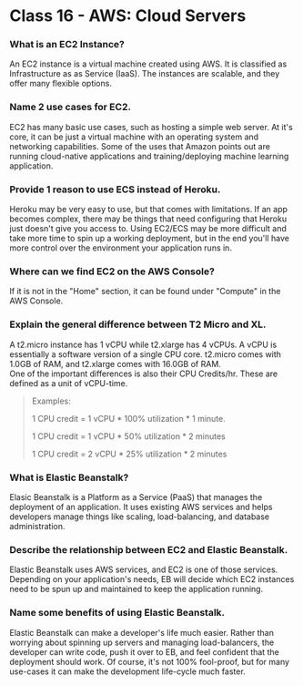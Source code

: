 # Class 16 - AWS: Cloud Servers



### What is an EC2 Instance?  

An EC2 instance is a virtual machine created using AWS. It is classified as Infrastructure as as Service (IaaS). The instances are scalable, and they offer many flexible options.

### Name 2 use cases for EC2.  
EC2 has many basic use cases, such as hosting a simple web server. At it's core, it can be just a virtual machine with an operating system and networking capabilities. Some of the uses that Amazon points out are running cloud-native applications and training/deploying machine learning application.

### Provide 1 reason to use ECS instead of Heroku.  
Heroku may be very easy to use, but that comes with limitations. If an app becomes complex, there may be things that need configuring that Heroku just doesn't give you access to. Using EC2/ECS may be more difficult and take more time to spin up a working deployment, but in the end you'll have more control over the environment your application runs in.

### Where can we find EC2 on the AWS Console?

If it is not in the "Home" section, it can be found under "Compute" in the AWS Console.

### Explain the general difference between T2 Micro and XL.  

A t2.micro instance has 1 vCPU while t2.xlarge has 4 vCPUs. A vCPU is essentially a software version of a single CPU core. t2.micro comes with 1.0GB of RAM, and t2.xlarge comes with 16.0GB of RAM.  
One of the important differences is also their CPU Credits/hr. These are defined as a unit of vCPU-time.

>Examples:
>
>1 CPU credit = 1 vCPU * 100% utilization * 1 minute.
>
>1 CPU credit = 1 vCPU * 50% utilization * 2 minutes
>
>1 CPU credit = 2 vCPU * 25% utilization * 2 minutes

### What is Elastic Beanstalk?

Elasic Beanstalk is a Platform as a Service (PaaS) that manages the deployment of an application. It uses existing AWS services and helps developers manage things like scaling, load-balancing, and database administration.

### Describe the relationship between EC2 and Elastic Beanstalk.

Elastic Beanstalk uses AWS services, and EC2 is one of those services. Depending on your application's needs, EB will decide which EC2 instances need to be spun up and maintained to keep the application running.

### Name some benefits of using Elastic Beanstalk. 
Elastic Beanstalk can make a developer's life much easier. Rather than worrying about spinning up servers and managing load-balancers, the developer can write code, push it over to EB, and feel confident that the deployment should work. Of course, it's not 100% fool-proof, but for many use-cases it can make the development life-cycle much faster.